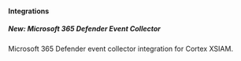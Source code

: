 
#### Integrations
##### New: **Microsoft 365 Defender Event Collector**
Microsoft 365 Defender event collector integration for Cortex XSIAM.
